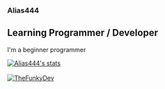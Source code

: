 ### Alias444
## Learning Programmer / Developer

I'm a beginner programmer


<a href="https://github.com/Alias444">
  <img align="center" src="https://github-readme-stats.vercel.app/api?username=Alias444&show_icons=true&include_all_commits=true&show_icons=true&title_color=fff&icon_color=79ff97&text_color=9f9f9f&bg_color=151515" alt="Alias444's stats" />
</a>
<br><br>
<a href="https://github.com/Alias444?tab=repositories">
  <img align="center" src="https://github-readme-stats.vercel.app/api/top-langs/?username=Alias444&layout=compact&show_icons=true&title_color=fff&icon_color=79ff97&text_color=9f9f9f&bg_color=151515" alt='TheFunkyDev's favorite languages" />
</a>
<br>
<br>

